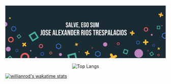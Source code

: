 ![iose's GitHub Banner](./assets/Header.png)

  <p align="center">
    <img alt="Top Langs" src="https://github-readme-stats.vercel.app/api/top-langs/?username=ijrios&layout=compact&theme=vision-friendly-dark" />
  </p>

[![willianrod's wakatime stats](https://github-readme-stats.vercel.app/api/wakatime?username=ijrios&theme=radical)](https://github.com/anuraghazra/github-readme-stats)



